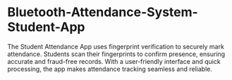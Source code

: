 # Bluetooth-Attendance-System-Student-App
The Student Attendance App uses fingerprint verification to securely mark attendance. Students scan their fingerprints to confirm presence, ensuring accurate and fraud-free records. With a user-friendly interface and quick processing, the app makes attendance tracking seamless and reliable.
